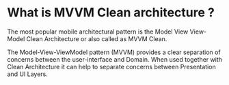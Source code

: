 # What is MVVM Clean architecture ?

The most popular mobile architectural pattern is the Model View View-Model Clean Architecture or also called as MVVM Clean.




The Model-View-ViewModel pattern (MVVM) provides a clear separation of concerns between the user-interface and Domain.
When used together with Clean Architecture it can help to separate concerns between Presentation and UI Layers.

